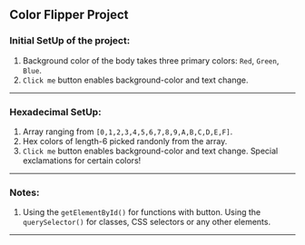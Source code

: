 ## Color Flipper Project 

### Initial SetUp of the project:

1. Background color of the body takes three primary colors: `Red`, `Green`, `Blue`. 
2. `Click me` button enables background-color and text change.

----

### Hexadecimal SetUp:

1. Array ranging from `[0,1,2,3,4,5,6,7,8,9,A,B,C,D,E,F]`.
2. Hex colors of length-6 picked randonly from the array.
3. `Click me` button enables background-color and text change.
    Special exclamations for certain colors!

---- 

### Notes:
1. Using the `getElementById()` for functions with button. 
    Using the `querySelector()` for classes, CSS selectors or any other elements.

----